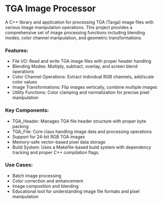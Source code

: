 # TGA Image Processor

A C++ library and application for processing TGA (Targa) image files with various image manipulation operations. This project provides a comprehensive set of image processing functions including blending modes, color channel manipulation, and geometric transformations.

### Features:

- File I/O: Read and write TGA image files with proper header handling
- Blending Modes: Multiply, subtract, overlay, and screen blend operations
- Color Channel Operations: Extract individual RGB channels, add/scale color values
- Image Transformations: Flip images vertically, combine multiple images
- Utility Functions: Color clamping and normalization for precise pixel manipulation

### Key Components:

- TGA_Header: Manages TGA file header structure with proper byte packing
- TGA_File: Core class handling image data and processing operations
- Support for 24-bit RGB TGA images
- Memory-safe vector-based pixel data storage
- Build System: Uses a Makefile-based build system with dependency tracking and proper C++ compilation flags.

### Use Cases:

- Batch image processing
- Color correction and enhancement
- Image composition and blending
- Educational tool for understanding image file formats and pixel manipulation
